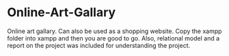 # Online-Art-Gallary
Online art gallary. Can also be used as a shopping website.
Copy the xampp folder into xampp and then you are good to go. Also, relational model and a report on the project was included for understanding the project.
